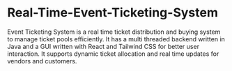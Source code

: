 # Real-Time-Event-Ticketing-System
Event Ticketing System is a real time ticket distribution and buying system to manage ticket pools efficiently. It has a multi threaded backend written in Java and a GUI written with React and Tailwind CSS for better user interaction. It supports dynamic ticket allocation and real time updates for vendors and customers.
